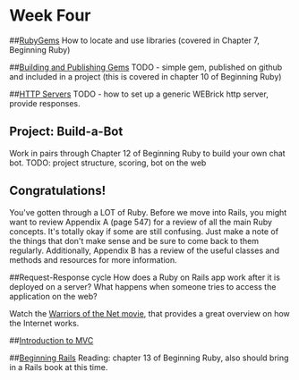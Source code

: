# Week Four

##[RubyGems](/lessons/04_rubygems.md)
How to locate and use libraries (covered in Chapter 7, Beginning Ruby)

##[Building and Publishing Gems](/lessons/04_building_gems.md)
TODO - simple gem, published on github and included in a project (this is covered in chapter 10 of Beginning Ruby)

##[HTTP Servers](/lessons/04_http_servers.md)
TODO - how to set up a generic WEBrick http server, provide responses.

## Project: Build-a-Bot
Work in pairs through Chapter 12 of Beginning Ruby to build your own chat bot. TODO: project structure, scoring, bot on the web

## Congratulations!
You've gotten through a LOT of Ruby. Before we move into Rails, you might want to review Appendix A (page 547) for a review of all the main Ruby concepts. It's totally okay if some are still confusing. Just make a note of the things that don't make sense and be sure to come back to them regularly. Additionally, Appendix B has a review of the useful classes and methods and resources for more information.

##Request-Response cycle
How does a Ruby on Rails app work after it is deployed on a server? What happens when someone tries to access the application on the web?

Watch the [Warriors of the Net movie](http://www.warriorsofthe.net/movie.html), that provides a great overview on how the Internet works.

##[Introduction to MVC](/lessons/04_mvc.md)

##[Beginning Rails](/lessons/04_rails.md)
Reading: chapter 13 of Beginning Ruby, also should bring in a Rails book at this time.
